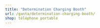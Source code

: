 ```yaml
---
title: "Determination Charging Booth"
url: /ganta/determination-charging-booth/
shop: téléphone portable
---
```

